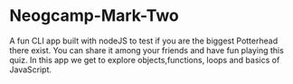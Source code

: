 # Neogcamp-Mark-Two

 A fun CLI app built with nodeJS to test if you are the biggest Potterhead there exist.
 You can share it among your friends and have fun playing this quiz. 
 In this app we get to explore objects,functions, loops and basics of JavaScript.
